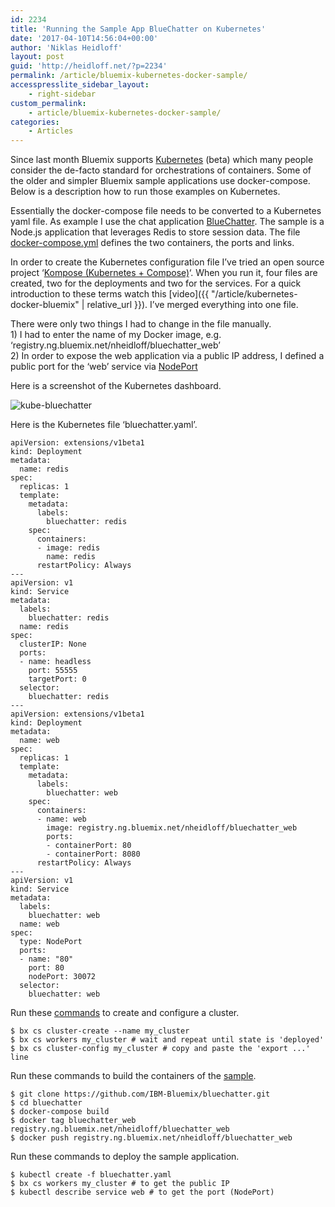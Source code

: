 ```yaml
---
id: 2234
title: 'Running the Sample App BlueChatter on Kubernetes'
date: '2017-04-10T14:56:04+00:00'
author: 'Niklas Heidloff'
layout: post
guid: 'http://heidloff.net/?p=2234'
permalink: /article/bluemix-kubernetes-docker-sample/
accesspresslite_sidebar_layout:
    - right-sidebar
custom_permalink:
    - article/bluemix-kubernetes-docker-sample/
categories:
    - Articles
---
```


Since last month Bluemix supports [Kubernetes](https://kubernetes.io/) (beta) which many people consider the de-facto standard for orchestrations of containers. Some of the older and simpler Bluemix sample applications use docker-compose. Below is a description how to run those examples on Kubernetes.

Essentially the docker-compose file needs to be converted to a Kubernetes yaml file. As example I use the chat application [BlueChatter](https://github.com/IBM-Bluemix/bluechatter). The sample is a Node.js application that leverages Redis to store session data. The file [docker-compose.yml](https://github.com/IBM-Bluemix/bluechatter/blob/master/docker-compose.yml) defines the two containers, the ports and links.

In order to create the Kubernetes configuration file I’ve tried an open source project ‘[Kompose (Kubernetes + Compose)](https://github.com/kubernetes-incubator/kompose)‘. When you run it, four files are created, two for the deployments and two for the services. For a quick introduction to these terms watch this [video]({{ "/article/kubernetes-docker-bluemix" | relative_url }}). I’ve merged everything into one file.

There were only two things I had to change in the file manually.  
1\) I had to enter the name of my Docker image, e.g. ‘registry.ng.bluemix.net/nheidloff/bluechatter\_web’  
2\) In order to expose the web application via a public IP address, I defined a public port for the ‘web’ service via [NodePort](https://console.ng.bluemix.net/docs/containers/cs_apps.html#cs_apps_public)

Here is a screenshot of the Kubernetes dashboard.

![kube-bluechatter](http://heidloff.net/wp-content/uploads/2017/04/kube-bluechatter.png)

Here is the Kubernetes file ‘bluechatter.yaml’.

```
apiVersion: extensions/v1beta1
kind: Deployment
metadata:  
  name: redis
spec:
  replicas: 1  
  template:
    metadata:      
      labels:
        bluechatter: redis
    spec:
      containers:
      - image: redis
        name: redis        
      restartPolicy: Always
---
apiVersion: v1
kind: Service
metadata:  
  labels:
    bluechatter: redis
  name: redis
spec:
  clusterIP: None
  ports:
  - name: headless
    port: 55555
    targetPort: 0
  selector:
    bluechatter: redis
---
apiVersion: extensions/v1beta1
kind: Deployment
metadata:  
  name: web
spec:
  replicas: 1
  template:
    metadata:
      labels:
        bluechatter: web
    spec:
      containers:
      - name: web
        image: registry.ng.bluemix.net/nheidloff/bluechatter_web
        ports:
        - containerPort: 80
        - containerPort: 8080
      restartPolicy: Always
---
apiVersion: v1
kind: Service
metadata:
  labels:
    bluechatter: web
  name: web
spec:
  type: NodePort
  ports:
  - name: "80"
    port: 80
    nodePort: 30072  
  selector:
    bluechatter: web
```

Run these [commands](https://console.ng.bluemix.net/docs/containers/cs_cluster.html#cs_cluster_cli) to create and configure a cluster.

```
$ bx cs cluster-create --name my_cluster
$ bx cs workers my_cluster # wait and repeat until state is 'deployed'
$ bx cs cluster-config my_cluster # copy and paste the 'export ...' line
```

Run these commands to build the containers of the [sample](https://github.com/IBM-Bluemix/bluechatter#2-docker-deployment-approach).

```
$ git clone https://github.com/IBM-Bluemix/bluechatter.git
$ cd bluechatter
$ docker-compose build
$ docker tag bluechatter_web registry.ng.bluemix.net/nheidloff/bluechatter_web
$ docker push registry.ng.bluemix.net/nheidloff/bluechatter_web
```

Run these commands to deploy the sample application.

```
$ kubectl create -f bluechatter.yaml
$ bx cs workers my_cluster # to get the public IP
$ kubectl describe service web # to get the port (NodePort)
```